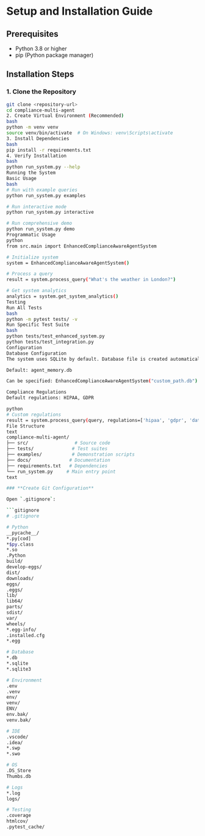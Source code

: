 # Setup and Installation Guide

## Prerequisites
- Python 3.8 or higher
- pip (Python package manager)

## Installation Steps

### 1. Clone the Repository
```bash
git clone <repository-url>
cd compliance-multi-agent
2. Create Virtual Environment (Recommended)
bash
python -m venv venv
source venv/bin/activate  # On Windows: venv\Scripts\activate
3. Install Dependencies
bash
pip install -r requirements.txt
4. Verify Installation
bash
python run_system.py --help
Running the System
Basic Usage
bash
# Run with example queries
python run_system.py examples

# Run interactive mode
python run_system.py interactive

# Run comprehensive demo
python run_system.py demo
Programmatic Usage
python
from src.main import EnhancedComplianceAwareAgentSystem

# Initialize system
system = EnhancedComplianceAwareAgentSystem()

# Process a query
result = system.process_query("What's the weather in London?")

# Get system analytics
analytics = system.get_system_analytics()
Testing
Run All Tests
bash
python -m pytest tests/ -v
Run Specific Test Suite
bash
python tests/test_enhanced_system.py
python tests/test_integration.py
Configuration
Database Configuration
The system uses SQLite by default. Database file is created automatically at:

Default: agent_memory.db

Can be specified: EnhancedComplianceAwareAgentSystem("custom_path.db")

Compliance Regulations
Default regulations: HIPAA, GDPR

python
# Custom regulations
result = system.process_query(query, regulations=['hipaa', 'gdpr', 'data_retention'])
File Structure
text
compliance-multi-agent/
├── src/                 # Source code
├── tests/              # Test suites
├── examples/           # Demonstration scripts
├── docs/              # Documentation
├── requirements.txt   # Dependencies
└── run_system.py     # Main entry point
text

### **Create Git Configuration**

Open `.gitignore`:

```gitignore
# .gitignore

# Python
__pycache__/
*.py[cod]
*$py.class
*.so
.Python
build/
develop-eggs/
dist/
downloads/
eggs/
.eggs/
lib/
lib64/
parts/
sdist/
var/
wheels/
*.egg-info/
.installed.cfg
*.egg

# Database
*.db
*.sqlite
*.sqlite3

# Environment
.env
.venv
env/
venv/
ENV/
env.bak/
venv.bak/

# IDE
.vscode/
.idea/
*.swp
*.swo

# OS
.DS_Store
Thumbs.db

# Logs
*.log
logs/

# Testing
.coverage
htmlcov/
.pytest_cache/
